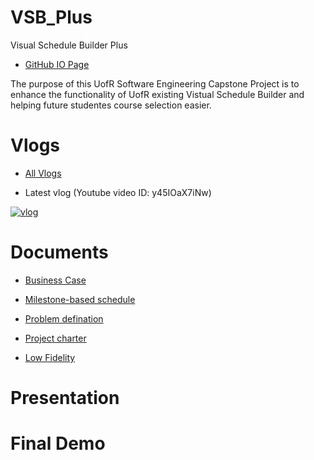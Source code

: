 # VSB_Plus

Visual Schedule Builder Plus

- [GitHub IO Page](https://yang242j.github.io/VSB_Plus)

The purpose of this UofR Software Engineering Capstone Project is to enhance the functionality of UofR existing Vistual Schedule Builder and helping future studentes course selection easier.

# Vlogs

- [All Vlogs](Document/Vlogs/vlog.md)

- Latest vlog (Youtube video ID: y45IOaX7iNw)

[![vlog](https://img.youtube.com/vi/y45IOaX7iNw/0.jpg)](https://www.youtube.com/watch?v=y45IOaX7iNw)

# Documents

- [Business Case](Document/Scrums/Scrum%231/Business_case.pdf)

- [Milestone-based schedule](Document/Milestone_based_schedule.pdf)

- [Problem defination](Document/Problem_definition.md)

- [Project charter](Document/Scrums/Scrum%231/Project_charter.pdf)

- [Low Fidelity](Document/Scrums/Scrum%231/LoFi_1.pdf)

# Presentation

# Final Demo
